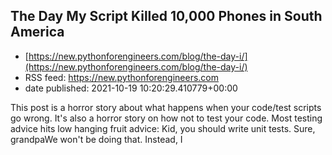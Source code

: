 ## The Day My Script Killed 10,000 Phones in South America
 - [https://new.pythonforengineers.com/blog/the-day-i/](https://new.pythonforengineers.com/blog/the-day-i/)
 - RSS feed: https://new.pythonforengineers.com
 - date published: 2021-10-19 10:20:29.410779+00:00

This post is a horror story about what happens when your code/test scripts go wrong. It's also a horror story on how not to test your code.  Most testing advice hits low hanging fruit advice:  Kid, you should write unit tests.  Sure, grandpaWe won't be doing that. Instead, I


